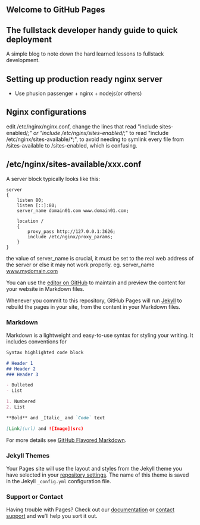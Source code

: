 ## Welcome to GitHub Pages

## The fullstack developer handy guide to quick deployment
A simple blog to note down the hard learned lessons to fullstack development.

## Setting up production ready nginx server
- Use phusion passenger + nginx + nodejs(or others)

## Nginx configurations
edit /etc/nginx/nginx.conf, change the lines that read "include sites-enabled/*;" or "include /etc/nginx/sites-enabled/*;" to read 
"include /etc/nginx/sites-available/*;", to avoid needing to symlink every file from /sites-available to /sites-enabled,
which is confusing.

## /etc/nginx/sites-available/xxx.conf
A server block typically looks like this:
```
server
{
    listen 80;
    listen [::]:80;
    server_name domain01.com www.domain01.com;

    location /
    {
        proxy_pass http://127.0.0.1:3626;
        include /etc/nginx/proxy_params;
    }
}

```

the value of server_name is crucial, it must be set to the real web address of the server or else it may not work properly.
eg. server_name www.mydomain.com


You can use the [editor on GitHub](https://github.com/kelvinAI/fullstack-blog/edit/master/index.md) to maintain and preview the content for your website in Markdown files.

Whenever you commit to this repository, GitHub Pages will run [Jekyll](https://jekyllrb.com/) to rebuild the pages in your site, from the content in your Markdown files.

### Markdown

Markdown is a lightweight and easy-to-use syntax for styling your writing. It includes conventions for

```markdown
Syntax highlighted code block

# Header 1
## Header 2
### Header 3

- Bulleted
- List

1. Numbered
2. List

**Bold** and _Italic_ and `Code` text

[Link](url) and ![Image](src)
```

For more details see [GitHub Flavored Markdown](https://guides.github.com/features/mastering-markdown/).

### Jekyll Themes

Your Pages site will use the layout and styles from the Jekyll theme you have selected in your [repository settings](https://github.com/kelvinAI/fullstack-blog/settings). The name of this theme is saved in the Jekyll `_config.yml` configuration file.

### Support or Contact

Having trouble with Pages? Check out our [documentation](https://help.github.com/categories/github-pages-basics/) or [contact support](https://github.com/contact) and we’ll help you sort it out.

